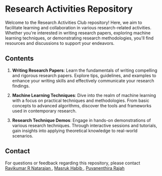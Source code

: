 # Research Activities Repository

Welcome to the Research Activities Club repository! Here, we aim to facilitate learning and collaboration in various research-related activities. Whether you're interested in writing research papers, exploring machine learning techniques, or demonstrating research methodologies, you'll find resources and discussions to support your endeavors.

## Contents

1. **Writing Research Papers**: Learn the fundamentals of writing compelling and rigorous research papers. Explore tips, guidelines, and examples to enhance your writing skills and effectively communicate your research findings.

2. **Machine Learning Techniques**: Dive into the realm of machine learning with a focus on practical techniques and methodologies. From basic concepts to advanced algorithms, discover the tools and frameworks used in contemporary research.

3. **Research Technique Demos**: Engage in hands-on demonstrations of various research techniques. Through interactive sessions and tutorials, gain insights into applying theoretical knowledge to real-world scenarios.

## Contact
For questions or feedback regarding this repository, please contact [Ravikumar R Natarajan ](https://www.linkedin.com/in/ravikumarrn/), [Masruk Habib ](https://www.linkedin.com/in/masruk-habib) , [Puvanenthira Rajah](https://www.linkedin.com/in/puvanenthirarajah-sathasivam-958014266/) 
